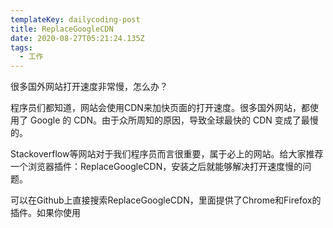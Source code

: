 ```yaml
---
templateKey: dailycoding-post
title: ReplaceGoogleCDN
date: 2020-08-27T05:21:24.135Z
tags:
  - 工作
---
```

很多国外网站打开速度非常慢，怎么办？

程序员们都知道，网站会使用CDN来加快页面的打开速度。很多国外网站，都使用了 Google 的 CDN。由于众所周知的原因，导致全球最快的 CDN 变成了最慢的。

Stackoverflow等网站对于我们程序员而言很重要，属于必上的网站。给大家推荐一个浏览器插件：ReplaceGoogleCDN，安装之后就能够解决打开速度慢的问题。

可以在Github上直接搜索ReplaceGoogleCDN，里面提供了Chrome和Firefox的插件。如果你使用
